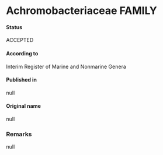 # Achromobacteriaceae FAMILY

#### Status
ACCEPTED

#### According to
Interim Register of Marine and Nonmarine Genera

#### Published in
null

#### Original name
null

### Remarks
null